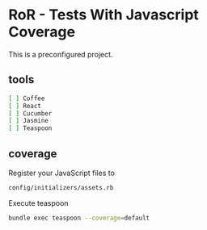 # RoR - Tests With Javascript Coverage
This is a preconfigured project.

## tools
````sh
[ ] Coffee
[ ] React
[ ] Cucumber
[ ] Jasmine
[ ] Teaspoon
````

## coverage
Register your JavaScript files to
````sh
config/initializers/assets.rb
````

Execute teaspoon
````sh
bundle exec teaspoon --coverage=default
````
